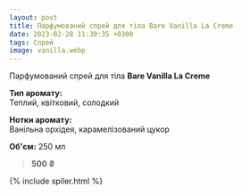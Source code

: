 ```yaml
---
layout: post
title: Парфумований спрей для тіла Bare Vanilla La Creme
date: 2023-02-28 11:30:35 +0300
tags: Спрей
image: vanilla.webp
---
```


Парфумований спрей для тіла **Bare Vanilla La Creme**


**Тип аромату:** <br>
Теплий, квітковий, солодкий <br>

**Нотки аромату:** <br>
Ванільна орхідея, карамелізований цукор

**Об'єм:** 250 мл

>**500 ₴**

{% include spiler.html %}